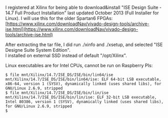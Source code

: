 I registered at Xilinx for being able to download&install "ISE Design Suite - 14.7  Full Product Installation" last updated October 2013 (Full Installer for Linux). I will use this for the older Spartan6 FPGAs:  
[https://www.xilinx.com/downloadNav/vivado-design-tools/archive-ise.html](https://www.xilinx.com/downloadNav/vivado-design-tools/archive-ise.html)

After extracting the tar file, I did run ./xinfo and ./xsetup, and selected "ISE Designe Suite System Edition".  
I installed on external SSD instead of default "/opt/Xilinx".

Linux executables are for Intel CPUs, cannot be run on Raspberry PIs:

    $ file mnt/Xilinx/14.7/ISE_DS/ISE/bin/lin64/ise
    mnt/Xilinx/14.7/ISE_DS/ISE/bin/lin64/ise: ELF 64-bit LSB executable, x86-64, version 1 (SYSV), dynamically linked (uses shared libs), for GNU/Linux 2.6.9, stripped
    $ file mnt/Xilinx/14.7/ISE_DS/ISE/bin/lin/ise
    mnt/Xilinx/14.7/ISE_DS/ISE/bin/lin/ise: ELF 32-bit LSB executable, Intel 80386, version 1 (SYSV), dynamically linked (uses shared libs), for GNU/Linux 2.6.9, stripped
    $


